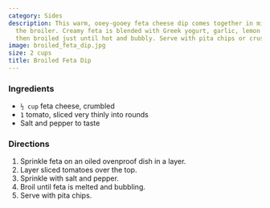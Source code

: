 ```yaml
---
category: Sides
description: This warm, ooey-gooey feta cheese dip comes together in minutes under
  the broiler. Creamy feta is blended with Greek yogurt, garlic, lemon and herbs,
  then broiled just until hot and bubbly. Serve with pita chips or crusty bread.
image: broiled_feta_dip.jpg
size: 2 cups
title: Broiled Feta Dip
---
```

### Ingredients

* `½ cup` feta cheese, crumbled
* `1` tomato, sliced very thinly into rounds
* Salt and pepper to taste

### Directions

1. Sprinkle feta on an oiled ovenproof dish in a layer.
2. Layer sliced tomatoes over the top.
3. Sprinkle with salt and pepper.
4. Broil until feta is melted and bubbling.
5. Serve with pita chips.